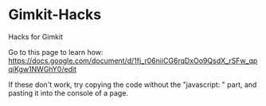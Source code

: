 # Gimkit-Hacks
Hacks for Gimkit


Go to this page to learn how: https://docs.google.com/document/d/1fj_r06niiCG6rqDxOo9QsdX_rSFw_qpqiKgw1NWGhY0/edit


If these don't work, try copying the code without the "javascript: " part, and pasting it into the console of a page.
